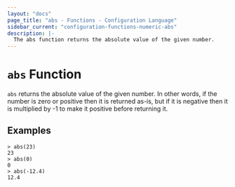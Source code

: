 ```yaml
---
layout: "docs"
page_title: "abs - Functions - Configuration Language"
sidebar_current: "configuration-functions-numeric-abs"
description: |-
  The abs function returns the absolute value of the given number.
---
```


# `abs` Function

`abs` returns the absolute value of the given number. In other words, if the
number is zero or positive then it is returned as-is, but if it is negative
then it is multiplied by -1 to make it positive before returning it.

## Examples

```
> abs(23)
23
> abs(0)
0
> abs(-12.4)
12.4
```
